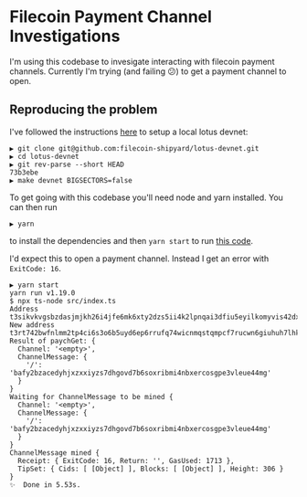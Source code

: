 # Filecoin Payment Channel Investigations

I'm using this codebase to invesigate interacting with filecoin payment channels. Currently
I'm trying (and failing 😕) to get a payment channel to open.

## Reproducing the problem

I've followed the instructions [here](https://docs.filecoin.io/build/examples/network-inspector/step-1-start-lotus-devnet-and-go-ipfs/#steps) to setup a local lotus devnet:

```
▶ git clone git@github.com:filecoin-shipyard/lotus-devnet.git
▶ cd lotus-devnet
▶ git rev-parse --short HEAD
73b3ebe
▶ make devnet BIGSECTORS=false
```

To get going with this codebase you'll need node and yarn installed. You can then run

```
▶ yarn
```

to install the dependencies and then `yarn start` to run [this code](./src/index.ts).

I'd expect this to open a payment channel. Instead I get an error with `ExitCode: 16`.

```
▶ yarn start
yarn run v1.19.0
$ npx ts-node src/index.ts
Address t3sikvkvgsbzdasjmjkh26i4jfe6mk6xty2dzs5ii4k2lpnqai3dfiu5eyilkomyvis42dxifkk3k563au7eza
New address t3rt742bwfnlmm2tp4ci6s3o6b5uyd6ep6rrufq74wicnmqstqmpcf7rucwn6giuhuh7lhkflthx5zbuf3nvwq
Result of paychGet: {
  Channel: '<empty>',
  ChannelMessage: {
    '/': 'bafy2bzacedyhjxzxxiyzs7dhgovd7b6soxribmi4nbxercosgpe3vleue44mg'
  }
}
Waiting for ChannelMessage to be mined {
  Channel: '<empty>',
  ChannelMessage: {
    '/': 'bafy2bzacedyhjxzxxiyzs7dhgovd7b6soxribmi4nbxercosgpe3vleue44mg'
  }
}
ChannelMessage mined {
  Receipt: { ExitCode: 16, Return: '', GasUsed: 1713 },
  TipSet: { Cids: [ [Object] ], Blocks: [ [Object] ], Height: 306 }
}
✨  Done in 5.53s.
```

